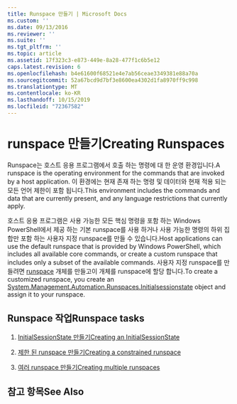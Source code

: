 ```yaml
---
title: Runspace 만들기 | Microsoft Docs
ms.custom: ''
ms.date: 09/13/2016
ms.reviewer: ''
ms.suite: ''
ms.tgt_pltfrm: ''
ms.topic: article
ms.assetid: 17f323c3-e873-449e-8a28-477f1c6b5e12
caps.latest.revision: 6
ms.openlocfilehash: b4e61600f68521e4e7ab56ceae3349381e88a70a
ms.sourcegitcommit: 52a67bcd9d7bf3e8600ea4302d1fa8970ff9c998
ms.translationtype: MT
ms.contentlocale: ko-KR
ms.lasthandoff: 10/15/2019
ms.locfileid: "72367582"
---
```

# <a name="creating-runspaces"></a><span data-ttu-id="64d4d-102">runspace 만들기</span><span class="sxs-lookup"><span data-stu-id="64d4d-102">Creating Runspaces</span></span>

<span data-ttu-id="64d4d-103">Runspace는 호스트 응용 프로그램에서 호출 하는 명령에 대 한 운영 환경입니다.</span><span class="sxs-lookup"><span data-stu-id="64d4d-103">A runspace is the operating environment for the commands that are invoked by a host application.</span></span> <span data-ttu-id="64d4d-104">이 환경에는 현재 존재 하는 명령 및 데이터와 현재 적용 되는 모든 언어 제한이 포함 됩니다.</span><span class="sxs-lookup"><span data-stu-id="64d4d-104">This environment includes the commands and data that are currently present, and any language restrictions that currently apply.</span></span>

 <span data-ttu-id="64d4d-105">호스트 응용 프로그램은 사용 가능한 모든 핵심 명령을 포함 하는 Windows PowerShell에서 제공 하는 기본 runspace를 사용 하거나 사용 가능한 명령의 하위 집합만 포함 하는 사용자 지정 runspace를 만들 수 있습니다.</span><span class="sxs-lookup"><span data-stu-id="64d4d-105">Host applications can use the default runspace that is provided by Windows PowerShell, which includes all available core commands, or create a custom runspace that includes only a subset of the available commands.</span></span> <span data-ttu-id="64d4d-106">사용자 지정 runspace를 만들려면 [runspace](/dotnet/api/System.Management.Automation.Runspaces.InitialSessionState) 개체를 만들고이 개체를 runspace에 할당 합니다.</span><span class="sxs-lookup"><span data-stu-id="64d4d-106">To create a customized runspace, you create an [System.Management.Automation.Runspaces.Initialsessionstate](/dotnet/api/System.Management.Automation.Runspaces.InitialSessionState) object and assign it to your runspace.</span></span>

## <a name="runspace-tasks"></a><span data-ttu-id="64d4d-107">Runspace 작업</span><span class="sxs-lookup"><span data-stu-id="64d4d-107">Runspace tasks</span></span>

1. [<span data-ttu-id="64d4d-108">InitialSessionState 만들기</span><span class="sxs-lookup"><span data-stu-id="64d4d-108">Creating an InitialSessionState</span></span>](./creating-an-initialsessionstate.md)

2. [<span data-ttu-id="64d4d-109">제한 된 runspace 만들기</span><span class="sxs-lookup"><span data-stu-id="64d4d-109">Creating a constrained runspace</span></span>](./creating-a-constrained-runspace.md)

3. [<span data-ttu-id="64d4d-110">여러 runspace 만들기</span><span class="sxs-lookup"><span data-stu-id="64d4d-110">Creating multiple runspaces</span></span>](./creating-multiple-runspaces.md)

## <a name="see-also"></a><span data-ttu-id="64d4d-111">참고 항목</span><span class="sxs-lookup"><span data-stu-id="64d4d-111">See Also</span></span>
